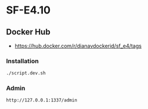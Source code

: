 # SF-E4.10

## Docker Hub
- https://hub.docker.com/r/dianavdockerid/sf_e4/tags

### Installation

```sh
./script.dev.sh 
```
### Admin
```sh
http://127.0.0.1:1337/admin
```


